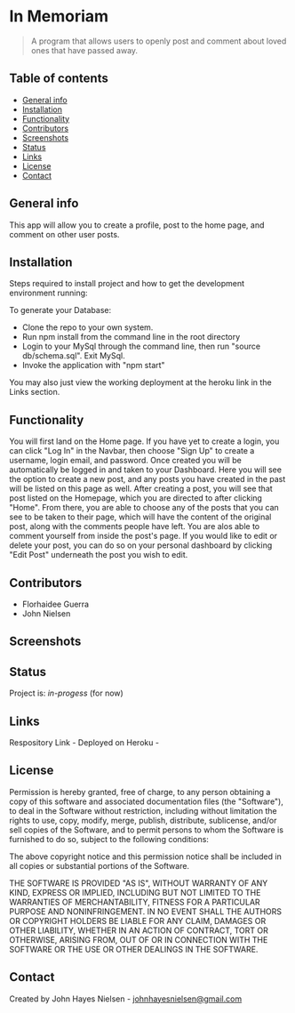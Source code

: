 # In Memoriam
>A program that allows users to openly post and comment about loved ones that have passed away.

## Table of contents
* [General info](#general-info)
* [Installation](#installation)
* [Functionality](#functionality)
* [Contributors](#contributors)
* [Screenshots](#screenshots)
* [Status](#status)
* [Links](#links)
* [License](#license)
* [Contact](#contact)

## General info
This app will allow you to create a profile, post to the home page, and comment on other user posts.

## Installation
Steps required to install project and how to get the development environment running:

To generate your Database:

- Clone the repo to your own system.
- Run npm install from the command line in the root directory
- Login to your MySql through the command line, then run "source db/schema.sql". Exit MySql.
- Invoke the application with "npm start"

You may also just view the working deployment at the heroku link in the Links section.

## Functionality
You will first land on the Home page. If you have yet to create a login, you can click "Log In" in the Navbar, then choose "Sign Up" to create a username, login email, and password. Once created you will be automatically be logged in and taken to your Dashboard. Here you will see the option to create a new post, and any posts you have created in the past will be listed on this page as well. After creating a post, you will see that post listed on the Homepage, which you are directed to after clicking "Home". From there, you are able to choose any of the posts that you can see to be taken to their page, which will have the content of the original post, along with the comments people have left. You are alos able to comment yourself from inside the post's page. If you would like to edit or delete your post, you can do so on your personal dashboard by clicking "Edit Post" underneath the post you wish to edit.

## Contributors
- Florhaidee Guerra
- John Nielsen

## Screenshots


## Status
Project is: _in-progess_ (for now)

## Links
Respository Link - 
Deployed on Heroku - 


## License
Permission is hereby granted, free of charge, to any person obtaining a copy of this software and associated documentation files (the "Software"), to deal in the Software without restriction, including without limitation the rights to use, copy, modify, merge, publish, distribute, sublicense, and/or sell copies of the Software, and to permit persons to whom the Software is furnished to do so, subject to the following conditions:

The above copyright notice and this permission notice shall be included in all copies or substantial portions of the Software.

THE SOFTWARE IS PROVIDED "AS IS", WITHOUT WARRANTY OF ANY KIND, EXPRESS OR IMPLIED, INCLUDING BUT NOT LIMITED TO THE WARRANTIES OF MERCHANTABILITY, FITNESS FOR A PARTICULAR PURPOSE AND NONINFRINGEMENT. IN NO EVENT SHALL THE AUTHORS OR COPYRIGHT HOLDERS BE LIABLE FOR ANY CLAIM, DAMAGES OR OTHER LIABILITY, WHETHER IN AN ACTION OF CONTRACT, TORT OR OTHERWISE, ARISING FROM, OUT OF OR IN CONNECTION WITH THE SOFTWARE OR THE USE OR OTHER DEALINGS IN THE SOFTWARE.

## Contact

Created by John Hayes Nielsen - johnhayesnielsen@gmail.com

